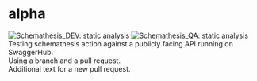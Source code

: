 # alpha
[![Schemathesis_DEV: static analysis](../../actions/workflows/main.yml/badge.svg)](../../actions/workflows/main.yml) [![Schemathesis_QA: static analysis](../../actions/workflows/qa_environment.yml/badge.svg)](../../actions/workflows/qa_environment.yml)
Testing schemathesis action against a publicly facing API running on SwaggerHub.<BR>
Using a branch and a pull request.<br>
Additional text for a new pull request.
